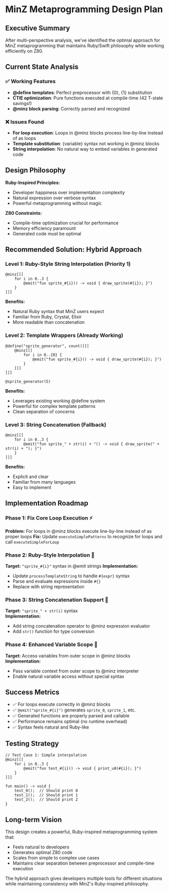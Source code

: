 # MinZ Metaprogramming Design Plan

## Executive Summary

After multi-perspective analysis, we've identified the optimal approach for MinZ metaprogramming that maintains Ruby/Swift philosophy while working efficiently on Z80.

## Current State Analysis

### ✅ Working Features
- **@define templates**: Perfect preprocessor with {0}, {1} substitution
- **CTIE optimization**: Pure functions executed at compile-time (42 T-state savings!)
- **@minz block parsing**: Correctly parsed and recognized

### ❌ Issues Found
- **For loop execution**: Loops in @minz blocks process line-by-line instead of as loops
- **Template substitution**: {variable} syntax not working in @minz blocks
- **String interpolation**: No natural way to embed variables in generated code

## Design Philosophy

**Ruby-Inspired Principles:**
- Developer happiness over implementation complexity
- Natural expression over verbose syntax  
- Powerful metaprogramming without magic

**Z80 Constraints:**
- Compile-time optimization crucial for performance
- Memory efficiency paramount
- Generated code must be optimal

## Recommended Solution: Hybrid Approach

### Level 1: Ruby-Style String Interpolation (Priority 1)
```minz
@minz[[[
    for i in 0..3 {
        @emit("fun sprite_#{i}() -> void { draw_sprite(#{i}); }")
    }
]]]
```

**Benefits:**
- Natural Ruby syntax that MinZ users expect
- Familiar from Ruby, Crystal, Elixir
- More readable than concatenation

### Level 2: Template Wrappers (Already Working) 
```minz
@define("sprite_generator", count)[[[
    @minz[[[
        for i in 0..{0} {
            @emit("fun sprite_#{i}() -> void { draw_sprite(#{i}); }")
        }
    ]]]
]]]

@sprite_generator(5)
```

**Benefits:**
- Leverages existing working @define system
- Powerful for complex template patterns
- Clean separation of concerns

### Level 3: String Concatenation (Fallback)
```minz
@minz[[[
    for i in 0..3 {
        @emit("fun sprite_" + str(i) + "() -> void { draw_sprite(" + str(i) + "); }")
    }
]]]
```

**Benefits:**
- Explicit and clear
- Familiar from many languages
- Easy to implement

## Implementation Roadmap

### Phase 1: Fix Core Loop Execution ⚡
**Problem:** For loops in @minz blocks execute line-by-line instead of as proper loops
**Fix:** Update `executeSimplePatterns` to recognize for loops and call `executeSimpleForLoop`

### Phase 2: Ruby-Style Interpolation 🎯
**Target:** `"sprite_#{i}"` syntax in @emit strings
**Implementation:** 
- Update `processTemplateString` to handle `#{expr}` syntax
- Parse and evaluate expressions inside `#{}`
- Replace with string representation

### Phase 3: String Concatenation Support 🔧
**Target:** `"sprite_" + str(i)` syntax  
**Implementation:**
- Add string concatenation operator to @minz expression evaluator
- Add `str()` function for type conversion

### Phase 4: Enhanced Variable Scope 🚀
**Target:** Access variables from outer scope in @minz blocks
**Implementation:** 
- Pass variable context from outer scope to @minz interpreter
- Enable natural variable access without special syntax

## Success Metrics

- ✅ For loops execute correctly in @minz blocks
- ✅ `@emit("sprite_#{i}")` generates `sprite_0`, `sprite_1`, etc.
- ✅ Generated functions are properly parsed and callable
- ✅ Performance remains optimal (no runtime overhead)
- ✅ Syntax feels natural and Ruby-like

## Testing Strategy

```minz
// Test Case 1: Simple interpolation
@minz[[[
    for i in 0..3 {
        @emit("fun test_#{i}() -> void { print_u8(#{i}); }")
    }
]]]

fun main() -> void {
    test_0();  // Should print 0
    test_1();  // Should print 1  
    test_2();  // Should print 2
}
```

## Long-term Vision

This design creates a powerful, Ruby-inspired metaprogramming system that:
- Feels natural to developers
- Generates optimal Z80 code
- Scales from simple to complex use cases
- Maintains clear separation between preprocessor and compile-time execution

The hybrid approach gives developers multiple tools for different situations while maintaining consistency with MinZ's Ruby-inspired philosophy.